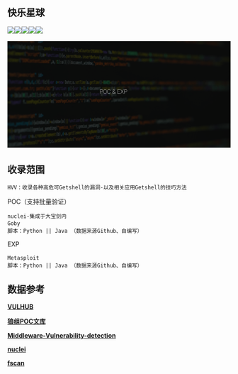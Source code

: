 ## 快乐星球

![](https://img.shields.io/badge/ReaTeam-%E6%AD%A6%E5%99%A8%E5%BA%93-red)![](https://img.shields.io/badge/Type-POC--EXP-orange)![](https://img.shields.io/badge/version-1-brightgreen)![](https://img.shields.io/badge/实用POC为主-用于学习研究-blueviolet)![](https://img.shields.io/badge/product-大宝剑2.0-blue)

![banner](banner.png)

## 收录范围

```
HVV：收录各种高危可Getshell的漏洞-以及相关应用Getshell的技巧方法
```

POC（支持批量验证）

```http
nuclei-集成于大宝剑内
Goby
脚本：Python || Java （数据来源Github、自编写）
```

EXP

```http
Metasploit
脚本：Python || Java （数据来源Github、自编写）
```

## 数据参考

**[VULHUB](https://vulhub.org/#/environments/)**

**[狼组POC文库](https://poc.wgpsec.org/)**

**[Middleware-Vulnerability-detection](https://github.com/mai-lang-chai/Middleware-Vulnerability-detection)**

**[nuclei](https://github.com/projectdiscovery/nuclei-templates)**

**[fscan](https://github.com/shadow1ng/fscan)**

